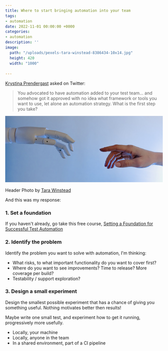 ```yaml
---
title: Where to start bringing automation into your team
tags:
- automation
date: 2022-11-01 00:00:00 +0000
categories:
- automation
description: ''
image:
  path: "/uploads/pexels-tara-winstead-8386434-10x14.jpg"
  height: 420
  width: "1000"

---
```

[Krystina Prendergast](https://twitter.com/RuinAerlin) asked on Twitter:

> You advocated to have automation added to your test team... and somehow got it approved with no idea what framework or tools you want to use, let alone an automation strategy. What is the first step you take?

![](/uploads/pexels-tara-winstead-8386434-10x14.jpg)

Header Photo by [Tara Winstead](https://www.pexels.com/photo/person-reaching-out-to-a-robot-8386434/)

And this was my response:

### 1. Set a foundation

If you haven't already, go take this free course, [Setting a Foundation for Successful Test Automation](https://testautomationu.applitools.com/setting-a-foundation-for-successful-test-automation/)

### 2. Identify the problem

Identify the problem you want to solve with automation, I'm thinking:

* What risks, to what important functionality do you want to cover first?
* Where do you want to see improvements? Time to release? More coverage per build?
* Testability / support exploration?

### 3. Design a small experiment

Design the smallest possible experiment that has a chance of giving you something useful. Nothing motivates better then results!

Maybe write one small test, and experiment how to get it running, progressively more usefully.

* Locally, your machine
* Locally, anyone in the team
* In a shared environment, part of a CI pipeline